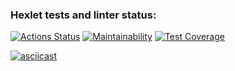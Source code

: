### Hexlet tests and linter status:
[![Actions Status](https://github.com/IoninMark/python-project-lvl3/workflows/hexlet-check/badge.svg)](https://github.com/IoninMark/python-project-lvl3/actions)
[![Maintainability](https://api.codeclimate.com/v1/badges/5544b5a6b2f1f41da7e1/maintainability)](https://codeclimate.com/github/IoninMark/python-project-lvl3/maintainability)
[![Test Coverage](https://api.codeclimate.com/v1/badges/5544b5a6b2f1f41da7e1/test_coverage)](https://codeclimate.com/github/IoninMark/python-project-lvl3/test_coverage)

[//]: # ([![asciicast]&#40;https://asciinema.org/a/57OUlnRORnvTiLupcPUc4UZ6Q.svg&#41;]&#40;https://asciinema.org/a/57OUlnRORnvTiLupcPUc4UZ6Q&#41;)
[![asciicast](https://asciinema.org/a/TvTJ8XsPXrIZOCqtmRvXuiOhM.svg)](https://asciinema.org/a/TvTJ8XsPXrIZOCqtmRvXuiOhM)